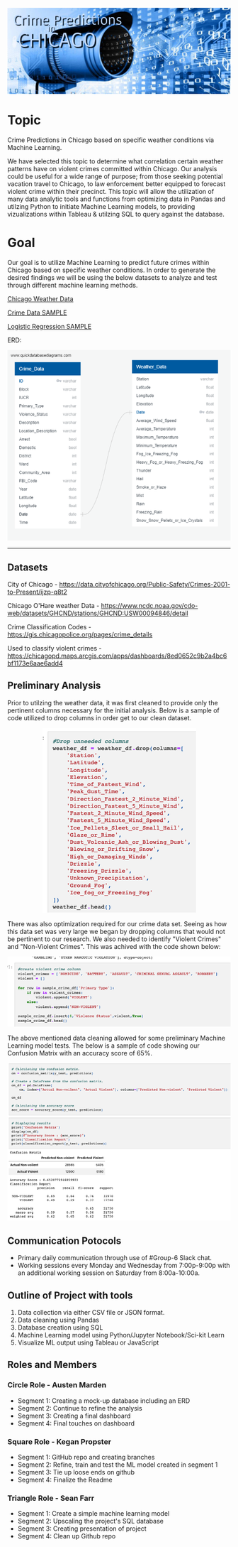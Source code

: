 <p align="center">
  <img src="https://github.com/KEGANCP/Crime_Predictions_In_Chicago/blob/main/Resources/CRIMEPREDICTIONSBANNER.png" alt="HEADER"/>
</p>

# Topic 
Crime Predictions in Chicago based on specific weather conditions via Machine Learning.

We have selected this topic to determine what correlation certain weather patterns have on violent crimes committed within Chicago. Our analysis could be useful for a wide range of purpose; from those seeking potential vacation travel to Chicago, to law enforcement better equipped to forecast violent crime within their precinct.
This topic will allow the utilization of many data analytic tools and functions from optimizing data in Pandas and utilzing Python to initiate Machine Learning models, to providing vizualizations within Tableau & utilzing SQL to query against the database. 

# Goal
Our goal is to utilize Machine Learning to predict future crimes within Chicago based on specific weather conditions.
In order to generate the desired findings we will be using the below datasets to analyze and test through different machine learning methods.

[Chicago Weather Data](https://github.com/KEGANCP/Crime_Predictions_In_Chicago/blob/AustenM/data/clean_weather_data.csv)

[Crime Data SAMPLE](https://github.com/KEGANCP/Crime_Predictions_In_Chicago/blob/AustenM/data/sample_crime_data.csv)

[Logistic Regression SAMPLE](https://github.com/KEGANCP/Crime_Predictions_In_Chicago/blob/triangle/sample_logistic_reg.ipynb)

ERD:
<p align="center">
  <img src="https://github.com/KEGANCP/Crime_Predictions_In_Chicago/blob/AustenM/data/crime_database_erd.png" alt="ERD"/>
</p>


-----

## Datasets

City of Chicago - https://data.cityofchicago.org/Public-Safety/Crimes-2001-to-Present/ijzp-q8t2

Chicago O'Hare weather Data - https://www.ncdc.noaa.gov/cdo-web/datasets/GHCND/stations/GHCND:USW00094846/detail

Crime Classification Codes - https://gis.chicagopolice.org/pages/crime_details

Used to classify violent crimes - https://chicagopd.maps.arcgis.com/apps/dashboards/8ed0652c9b2a4bc6bf1173e6aae6add4

## Preliminary Analysis
Prior to utilzing the weather data, it was first cleaned to provide only the pertinent columns necessary for the initial analysis. Below is a sample of code utilized to drop columns in order get to our clean dataset.
<p align="center">
  <img src="https://github.com/KEGANCP/Crime_Predictions_In_Chicago/blob/main/Resources/Clean_Weather_Snip.png" alt="CleanWeather"/>
</p>

There was also optimization required for our crime data set. Seeing as how this data set was very large we began by dropping columns that would not be pertinent to our research. We also needed to identify "Violent Crimes" and "Non-Violent Crimes". This was achived with the code shown below:
<p align="center">
  <img src="https://github.com/KEGANCP/Crime_Predictions_In_Chicago/blob/main/Resources/Violent_V_Nonviolent.png" alt="ViolentVsNonViolent"/>
</p>

The above mentioned data cleaning allowed for some preliminary Machine Learning model tests. The below is a sample of code showing our Confusion Matrix with an accuracy score of 65%. 
<p align="center">
  <img src="https://github.com/KEGANCP/Crime_Predictions_In_Chicago/blob/main/Resources/CM.png" alt="CM"/>
</p>


## Communication Potocols
- Primary daily communication through use of #Group-6 Slack chat.
- Working sessions every Monday and Wednesday from 7:00p-9:00p with an additional working session on Saturday from 8:00a-10:00a.

## Outline of Project with tools

1. Data collection via either CSV file or JSON format.
2. Data cleaning using Pandas
3. Database creation using SQL
4. Machine Learning model using Python/Jupyter Notebook/Sci-kit Learn
5. Visualize ML output using Tableau or JavaScript

## Roles and Members
### Circle Role - Austen Marden

 -  Segment 1: Creating a mock-up database including an ERD
 -  Segment 2: Continue to refine the analysis
 -  Segment 3: Creating a final dashboard
 -  Segment 4: Final touches on dashboard

### Square Role - Kegan Propster

 -  Segment 1: GitHub repo and creating branches
 -  Segment 2: Refine, train and test the ML model created in segment 1
 -  Segment 3: Tie up loose ends on github
 -  Segment 4: Finalize the Readme

### Triangle Role - Sean Farr

 -  Segment 1: Create a simple machine learning model
 -  Segment 2: Upscaling the project's SQL database
 -  Segment 3: Creating presentation of project
 -  Segment 4: Clean up Github repo
